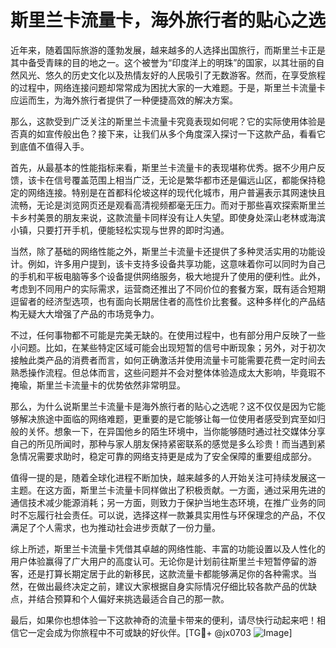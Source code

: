 # 斯里兰卡流量卡，海外旅行者的贴心之选

近年来，随着国际旅游的蓬勃发展，越来越多的人选择出国旅行，而斯里兰卡正是其中备受青睐的目的地之一。这个被誉为“印度洋上的明珠”的国家，以其壮丽的自然风光、悠久的历史文化以及热情友好的人民吸引了无数游客。然而，在享受旅程的过程中，网络连接问题却常常成为困扰大家的一大难题。于是，斯里兰卡流量卡应运而生，为海外旅行者提供了一种便捷高效的解决方案。

那么，这款受到广泛关注的斯里兰卡流量卡究竟表现如何呢？它的实际使用体验是否真的如宣传般出色？接下来，让我们从多个角度深入探讨一下这款产品，看看它到底值不值得入手。

首先，从最基本的性能指标来看，斯里兰卡流量卡的表现堪称优秀。据不少用户反馈，该卡在信号覆盖范围上相当广泛，无论是繁华都市还是偏远山区，都能保持稳定的网络连接。特别是在首都科伦坡这样的现代化城市，用户普遍表示其网速快且流畅，无论是浏览网页还是观看高清视频都毫无压力。而对于那些喜欢探索斯里兰卡乡村美景的朋友来说，这款流量卡同样没有让人失望。即使身处深山老林或海滨小镇，只要打开手机，便能轻松实现与世界的即时沟通。

当然，除了基础的网络性能之外，斯里兰卡流量卡还提供了多种灵活实用的功能设计。例如，许多用户提到，该卡支持多设备共享功能，这意味着你可以同时为自己的手机和平板电脑等多个设备提供网络服务，极大地提升了使用的便利性。此外，考虑到不同用户的实际需求，运营商还推出了不同价位的套餐方案，既有适合短期逗留者的经济型选项，也有面向长期居住者的高性价比套餐。这种多样化的产品结构无疑大大增强了产品的市场竞争力。

不过，任何事物都不可能是完美无缺的。在使用过程中，也有部分用户反映了一些小问题。比如，在某些特定区域可能会出现短暂的信号中断现象；另外，对于初次接触此类产品的消费者而言，如何正确激活并使用流量卡可能需要花费一定时间去熟悉操作流程。但总体而言，这些问题并不会对整体体验造成太大影响，毕竟瑕不掩瑜，斯里兰卡流量卡的优势依然非常明显。

那么，为什么说斯里兰卡流量卡是海外旅行者的贴心之选呢？这不仅仅是因为它能够解决旅途中面临的网络难题，更重要的是它能够让每一位使用者感受到宾至如归般的关怀。想象一下，在异国他乡的陌生环境中，当你能够随时通过社交媒体分享自己的所见所闻时，那种与家人朋友保持紧密联系的感觉是多么珍贵！而当遇到紧急情况需要求助时，稳定可靠的网络支持更是成为了安全保障的重要组成部分。

值得一提的是，随着全球化进程不断加快，越来越多的人开始关注可持续发展这一主题。在这方面，斯里兰卡流量卡同样做出了积极贡献。一方面，通过采用先进的通信技术减少能源消耗；另一方面，则致力于保护当地生态环境，在推广业务的同时不忘履行社会责任。可以说，选择这样一款兼具实用性与环保理念的产品，不仅满足了个人需求，也为推动社会进步贡献了一份力量。

综上所述，斯里兰卡流量卡凭借其卓越的网络性能、丰富的功能设置以及人性化的用户体验赢得了广大用户的高度认可。无论你是计划前往斯里兰卡短暂停留的游客，还是打算长期定居于此的新移民，这款流量卡都能够满足你的各种需求。当然，在做出最终决定之前，建议大家根据自身实际情况仔细比较各款产品的优缺点，并结合预算和个人偏好来挑选最适合自己的那一款。

最后，如果你也想体验一下这款神奇的流量卡带来的便利，请尽快行动起来吧！相信它一定会成为你旅程中不可或缺的好伙伴。[TG💪+ @jx0703 ![Image](https://github.com/user-attachments/assets/dbca1d08-cadb-493c-b0ec-ad6f7a83f270)]